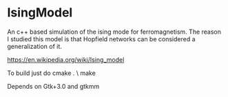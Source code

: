# IsingModel
An c++ based simulation of the ising mode for ferromagnetism.  The reason I studied this model is that Hopfield networks can be considered a
generalization of it.

https://en.wikipedia.org/wiki/Ising_model

To build just do 
cmake . \\
make 

Depends on Gtk+3.0 and gtkmm
